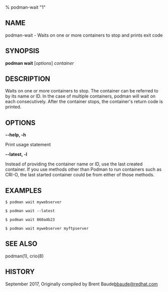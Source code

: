 % podman-wait "1"

## NAME
podman\-wait - Waits on one or more containers to stop and prints exit code

## SYNOPSIS
**podman wait** [*options*] *container*

## DESCRIPTION
Waits on one or more containers to stop.  The container can be referred to by its
name or ID.  In the case of multiple containers, podman will wait on each consecutively.
After the container stops, the container's return code is printed.

## OPTIONS

**--help, -h**

  Print usage statement

**--latest, -l**

  Instead of providing the container name or ID, use the last created container. If you use methods other than Podman
to run containers such as CRI-O, the last started container could be from either of those methods.

## EXAMPLES

```
$ podman wait mywebserver

$ podman wait --latest

$ podman wait 860a4b23

$ podman wait mywebserver myftpserver
```

## SEE ALSO
podman(1), crio(8)

## HISTORY
September 2017, Originally compiled by Brent Baude<bbaude@redhat.com>
